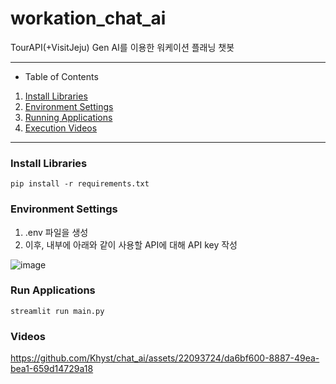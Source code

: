 # workation_chat_ai
TourAPI(+VisitJeju) Gen AI를 이용한 워케이션 플래닝 챗봇

---
- Table of Contents
1. [ Install Libraries ](#install)
2. [ Environment Settings ](#env)
3. [ Running Applications ](#run)
4. [ Execution Videos ](#example)
---

<a name="#install"></a>
### Install Libraries
```
pip install -r requirements.txt
```

<a name="#env"></a>
### Environment Settings
1. .env 파일을 생성
2. 이후, 내부에 아래와 같이 사용할 API에 대해 API key 작성

![image](https://github.com/Khyst/chat_ai/assets/22093724/3fc65802-17be-43a3-a966-a0a1940f7886)

<a name="#run"></a>
### Run Applications
```
streamlit run main.py
```

<a name="#example"></a>
### Videos
https://github.com/Khyst/chat_ai/assets/22093724/da6bf600-8887-49ea-bea1-659d14729a18






